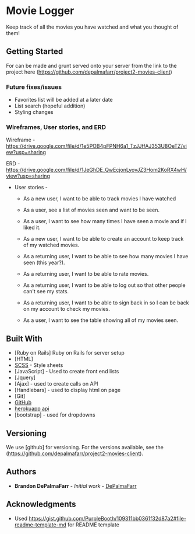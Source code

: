 # Movie Logger

Keep track of all the movies you have watched and what you thought of them!

## Getting Started

For can be made and grunt served onto your server from the link to the project here (https://github.com/depalmafarr/project2-movies-client)

### Future fixes/issues

- Favorites list will be added at a later date
- List search (hopeful addition)
- Styling changes


### Wireframes, User stories, and ERD

Wireframe - https://drive.google.com/file/d/1e5POB4pFPNH6a1_TzJJffAJ353U8OeTZ/view?usp=sharing

ERD - https://drive.google.com/file/d/1JeGhDE_QwEcjonLyovJZ3Hom2KoRX4wH/view?usp=sharing

* User stories -
  - As a new user, I want to be able to track movies I have watched

  - As a user, see a list of movies seen and want to be seen.

  - As a user, I want to see how many times I have seen a movie and if I liked it.

  - As a new user, I want to be able to create an account to keep track of my watched movies.

  - As a returning user, I want to be able to see how many movies I have seen (this year?).

  - As a returning user, I want to be able to rate movies.

  - As a returning user, I want to be able to log out so that other people can't see my stats.

  - As a returning user, I want to be able to sign back in so I can be back on my account to check my movies.

  - As a user, I want to see the table showing all of my movies seen.

## Built With

* [Ruby on Rails] Ruby on Rails for server setup
* [HTML]
* [SCSS](https://sass-lang.com/) - Style sheets
* [JavaScript] - Used to create front end lists
* [Jquery]
* [Ajax] - used to create calls on API
* [Handlebars] - used to display html on page
* [Git]
* [GitHub](https://github.com/)
* [herokuapp api](https://www.heroku.com/)
* [bootstrap] - used for dropdowns

## Versioning

We use [github] for versioning. For the versions available, see the (https://github.com/depalmafarr/project2-movies-client).

## Authors

* **Brandon DePalmaFarr** - *Initial work* - [DePalmaFarr](https://github.com/DePalmaFarr)

## Acknowledgments

* Used https://gist.github.com/PurpleBooth/109311bb0361f32d87a2#file-readme-template-md for README template
